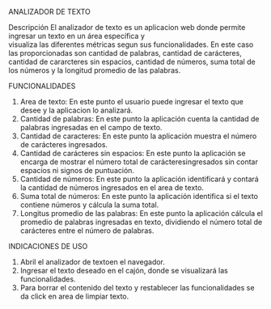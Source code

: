 ANALIZADOR DE TEXTO

Descripción
  El analizador de texto es un aplicacion web donde permite ingresar un texto en un área específica y       
  visualiza las diferentes métricas segun sus funcionalidades. En este caso las proporcionadas son cantidad 
  de palabras, cantidad de carácteres, cantidad de cararcteres sin espacios, cantidad de números, suma total 
  de los números y la longitud promedio de las palabras.

FUNCIONALIDADES

1. Area de texto: En este punto el usuario puede ingresar el texto que desee y la aplicacion lo analizará.
2. Cantidad de palabras: En este punto la aplicación cuenta la cantidad de palabras ingresadas en el campo      de texto.
3. Cantidad de caracteres: En este punto la aplicación muestra el número de carácteres ingresados.
4. Cantidad de carácteres sin espacios: En este punto la aplicación se encarga de mostrar el número total de    carácteresingresados sin contar espacios ni signos de puntuación.
5. Cantidad de números: En este punto la aplicación identificará y contará la cantidad de números ingresados    en el area de texto.
6. Suma total de números: En este punto la aplicación identifica si el texto contiene números y cálcula la      suma total.
7. Longitus promedio de las palabras: En este punto la aplicación cálcula el promedio de palabras ingresadas    en texto, dividiendo el número total de carácteres entre el número de palabras.

INDICACIONES DE USO

1. Abril el analizador de textoen el navegador.
2. Ingresar el texto deseado en el cajón, donde se visualizará las funcionalidades.
3. Para borrar el contenido del texto y restablecer las funcionalidades se da click en area de limpiar texto.
















